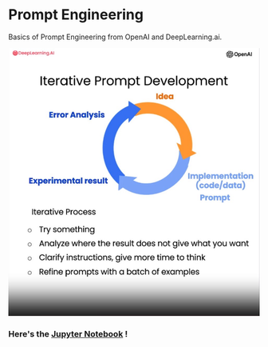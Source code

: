 # __Prompt Engineering__
Basics of Prompt Engineering from OpenAI and DeepLearning.ai.

<div align="center">
  <img src="Screenshots/Iterative Prompt Engineering.jpg" alt="GNN">
</div>

### Here's the __[Jupyter Notebook](Prompt%20Engineering.ipynb)__ !